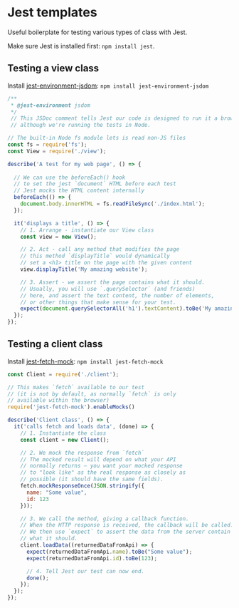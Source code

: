 # Jest templates

Useful boilerplate for testing various types of class with Jest.

Make sure Jest is installed first: `npm install jest`.

## Testing a view class

Install [jest-environment-jsdom](https://www.npmjs.com/package/jest-environment-jsdom): `npm install jest-environment-jsdom`

```javascript
/**
 * @jest-environment jsdom
 */
 // This JSDoc comment tells Jest our code is designed to run it a browser, 
 // although we're running the tests in Node.

// The built-in Node fs module lets is read non-JS files
const fs = require('fs');
const View = require('./view');

describe('A test for my web page', () => {
    
  // We can use the beforeEach() hook 
  // to set the jest `document` HTML before each test
  // Jest mocks the HTML content internally
  beforeEach(() => {
    document.body.innerHTML = fs.readFileSync('./index.html');
  });

  it('displays a title', () => {
    // 1. Arrange - instantiate our View class
    const view = new View();

    // 2. Act - call any method that modifies the page
    // this method `displayTitle` would dynamically
    // set a <h1> title on the page with the given content
    view.displayTitle('My amazing website');

    // 3. Assert - we assert the page contains what it should.
    // Usually, you will use `.querySelector` (and friends)
    // here, and assert the text content, the number of elements,
    // or other things that make sense for your test.
    expect(document.querySelectorAll('h1').textContent).toBe('My amazing website');
  });
});
```

## Testing a client class

Install [jest-fetch-mock](https://www.npmjs.com/package/jest-fetch-mock): `npm install jest-fetch-mock`

```javascript
const Client = require('./client');

// This makes `fetch` available to our test
// (it is not by default, as normally `fetch` is only
// available within the browser)
require('jest-fetch-mock').enableMocks()

describe('Client class', () => {
  it('calls fetch and loads data', (done) => {
    // 1. Instantiate the class
    const client = new Client();

    // 2. We mock the response from `fetch`
    // The mocked result will depend on what your API
    // normally returns — you want your mocked response
    // to "look like" as the real response as closely as
    // possible (it should have the same fields).
    fetch.mockResponseOnce(JSON.stringify({
      name: "Some value",
      id: 123
    }));

    // 3. We call the method, giving a callback function.
    // When the HTTP response is received, the callback will be called.
    // We then use `expect` to assert the data from the server contain
    // what it should.
    client.loadData((returnedDataFromApi) => {
      expect(returnedDataFromApi.name).toBe("Some value");
      expect(returnedDataFromApi.id).toBe(123);

      // 4. Tell Jest our test can now end.
      done();
    });
  });
});
```
